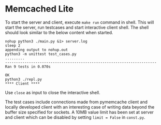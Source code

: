# Memcached Lite
To start the server and client, execute `make run` command in shell.
This will start the server, run testcases and start interactive client shell.
The shell should look similar to the below content when started.
```
nohup python3 ./main.py &1> server.log
sleep 2
appending output to nohup.out
python3 -m unittest test_cases.py
.........
----------------------------------------------------------------------
Ran 9 tests in 0.070s

OK
python3 ./repl.py
**** Client ****
```
Use `close` as input to close the interactive shell.

The test cases include connections made from pymemcache client and locally developed client with an interesting case of writing data beyond the buffer size specified for sockets.
A 10MB value limit has been set at server and client which can be disabled by setting `limit = False` in `const.py`. 

